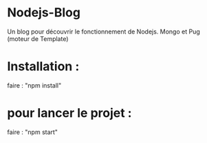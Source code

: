 # Nodejs-Blog
Un blog pour découvrir le fonctionnement de Nodejs. Mongo et Pug (moteur de Template) 
# Installation : 
 faire : "npm install"
 # pour lancer le projet : 
 faire : "npm start"
